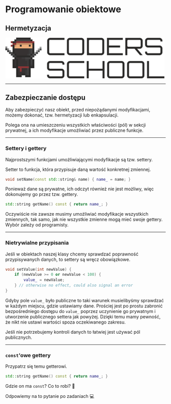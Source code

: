 <!-- .slide: data-background="#111111" -->

# Programowanie obiektowe

## Hermetyzacja

<a href="https://coders.school">
    <img width="500" src="../coders_school_logo.png" alt="Coders School" class="plain">
</a>

___

## Zabezpieczanie dostępu

Aby zabezpieczyć nasz obiekt, przed niepożądanymi modyfikacjami, możemy dokonać, tzw. <span class="fragment highlight-green">hermetyzacji</span> lub <span class="fragment highlight-green">enkapsulacji</span>.
<!-- .element: class="fragment fade-in" -->

Polega ona na umieszczeniu wszystkich właściwości (pól) w sekcji prywatnej, a ich modyfikacje umożliwiać przez publiczne funkcje.
<!-- .element: class="fragment fade-in" -->

___

### Settery i gettery

Najprostszymi funkcjami umożliwiającymi modyfikacje są tzw. settery.
<!-- .element: class="fragment fade-in" -->

Setter to funkcja, która przypisuje daną wartość konkretnej zmiennej.
<!-- .element: class="fragment fade-in" -->

```cpp
void setName(const std::string& name) { name_ = name; }
```
<!-- .element: class="fragment fade-in" -->

Ponieważ dane są prywatne, ich odczyt również nie jest możliwy, więc dokonujemy go przez tzw. gettery.
<!-- .element: class="fragment fade-in" -->

```cpp
std::string getName() const { return name_; }
```
<!-- .element: class="fragment fade-in" -->

Oczywiście nie zawsze musimy umożliwiać modyfikacje wszystkich zmiennych, tak samo, jak nie wszystkie zmienne mogą mieć swoje gettery. Wybór zależy od programisty.
<!-- .element: class="fragment fade-in" -->

___

### Nietrywialne przypisania

Jeśli w obiektach naszej klasy chcemy sprawdzać poprawność przypisywanych danych, to settery są wręcz obowiązkowe.
<!-- .element: class="fragment fade-in" -->

```cpp
void setValue(int newValue) {
    if (newValue >= 0 or newValue < 100) {
        value_ = newValue;
    } // otherwise no effect, could also signal an error
}
```
<!-- .element: class="fragment fade-in" -->

Gdyby pole `value_` było publiczne to taki warunek musielibyśmy sprawdzać w każdym miejscu, gdzie ustawiamy dane. Prościej jest po prostu zabronić bezpośredniego dostępu do `value_` poprzez uczynienie go prywatnym i utworzenie publicznego settera jak powyżej. Dzięki temu mamy pewność, że nikt nie ustawi wartości spoza oczekiwanego zakresu.
<!-- .element: class="fragment fade-in" -->

Jeśli nie potrzebujemy kontroli danych to łatwiej jest używać pól publicznych.
<!-- .element: class="fragment fade-in" -->

___

### `const`'owe gettery

Przypatrz się temu getterowi.
<!-- .element: class="fragment fade-in" -->

```cpp
std::string getName() const { return name_; }
```
<!-- .element: class="fragment fade-in" -->

Gdzie on ma `const`? Co to robi? 🤔
<!-- .element: class="fragment fade-in" -->

Odpowiemy na to pytanie po zadaniach 💻
<!-- .element: class="fragment fade-in" -->